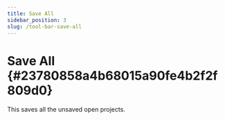 ```yaml
---
title: Save All
sidebar_position: 3
slug: /tool-bar-save-all
---
```


# Save All {#23780858a4b68015a90fe4b2f2f809d0}

This saves all the unsaved open projects.

